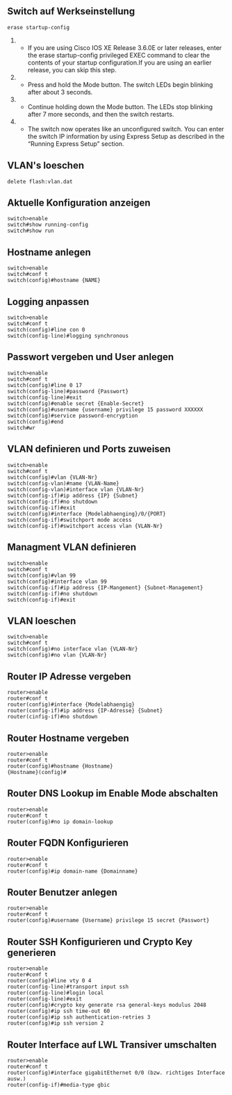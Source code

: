 
## Switch auf Werkseinstellung

```cisco bash
erase startup-config
```

1.  - If you are using Cisco IOS XE Release 3.6.0E or later releases, enter the erase startup-config privileged EXEC command to clear the contents of your startup configuration.If you are using an earlier release, you can skip this step.
2.  - Press and hold the Mode button. The switch LEDs begin blinking after about 3 seconds.
3.  - Continue holding down the Mode button. The LEDs stop blinking after 7 more seconds, and then the switch restarts.
4.  - The switch now operates like an unconfigured switch. You can enter the switch IP information by using Express Setup as described in the “Running Express Setup” section.


## VLAN's loeschen

```cisco
delete flash:vlan.dat
```

## Aktuelle Konfiguration anzeigen

```cisco
switch>enable
switch#show running-config
switch#show run
```

## Hostname anlegen

```cisco
switch>enable
switch#conf t
switch(config)#hostname {NAME}
```

## Logging anpassen

```cisco
switch>enable
switch#conf t
switch(config)#line con 0
switch(config-line)#logging synchronous
```

## Passwort vergeben und User anlegen

```cisco
switch>enable
switch#conf t
switch(config)#line 0 17
switch(config-line)#password {Passwort}
switch(config-line)#exit
switch(config)#enable secret {Enable-Secret}
switch(config)#username {username} privilege 15 password XXXXXX
switch(config)#service password-encryption
switch(config)#end
switch#wr
```

## VLAN definieren und Ports zuweisen

```cisco
switch>enable
switch#conf t
switch(config)#vlan {VLAN-Nr}
switch(config-vlan)#name {VLAN-Name}
switch(config-vlan)#interface vlan {VLAN-Nr}
switch(config-if)#ip address {IP} {Subnet}
switch(config-if)#no shutdown
switch(config-if)#exit
switch(config)#interface {Modelabhaenging}/0/{PORT}
switch(config-if)#switchport mode access
switch(config-if)#switchport access vlan {VLAN-Nr}
```

## Managment VLAN definieren

```cisco
switch>enable
switch#conf t
switch(config)#vlan 99
switch(config)#interface vlan 99
switch(config-if)#ip address {IP-Mangement} {Subnet-Management}
switch(config-if)#no shutdown
switch(config-if)#exit
```

## VLAN loeschen

```cisco
switch>enable
switch#conf t
switch(config)#no interface vlan {VLAN-Nr}
switch(config)#no vlan {VLAN-Nr}
```

## Router IP Adresse vergeben

```cisco
router>enable
router#conf t
router(config)#interface {Modelabhaengig}
router(config-if)#ip address {IP-Adresse} {Subnet}
router(cinfig-if)#no shutdown
```

## Router Hostname vergeben

```cisco
router>enable
router#conf t
router(config)#hostname {Hostname}
{Hostname}(config)#
```

## Router DNS Lookup im Enable Mode abschalten

```cisco 
router>enable
router#conf t
router(config)#no ip domain-lookup
```

## Router FQDN Konfigurieren

```cisco
router>enable
router#conf t
router(config)#ip domain-name {Domainname}
```

## Router Benutzer anlegen

```cisco
router>enable
router#conf t
router(config)#username {Username} privilege 15 secret {Passwort}
```

## Router SSH Konfigurieren und Crypto Key generieren

```cisco
router>enable
router#conf t
router(config)#line vty 0 4
router(config-line)#transport input ssh
router(config-line)#login local
router(config-line)#exit
router(config)#crypto key generate rsa general-keys modulus 2048
router(config)#ip ssh time-out 60
router(config)#ip ssh authentication-retries 3
router(config)#ip ssh version 2
```

## Router Interface auf LWL Transiver umschalten

```cisco
router>enable
router#conf t
router(config)#interface gigabitEthernet 0/0 (bzw. richtiges Interface ausw.)
router(config-if)#media-type gbic
```

